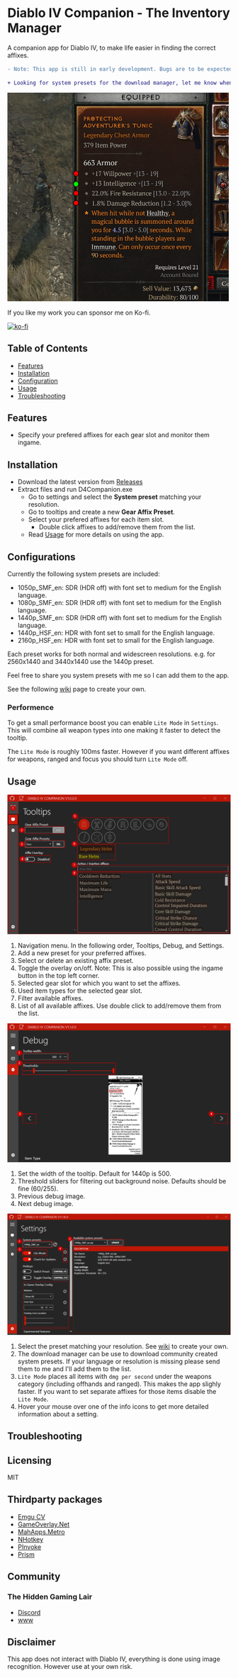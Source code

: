 # Diablo IV Companion - The Inventory Manager 

A companion app for Diablo IV, to make life easier in finding the correct affixes.

```diff
- Note: This app is still in early development. Bugs are to be expected. Suggestions and bug reports are welcome!
```
```diff
+ Looking for system presets for the download manager, let me know when you want to share them. All different languages and resolutions are welcome.
```

<img src="./readme/readme-001.png" width="500">

If you like my work you can sponsor me on Ko-fi.

[![ko-fi](https://ko-fi.com/img/githubbutton_sm.svg)](https://ko-fi.com/H2H1H5GCR)

## Table of Contents

- [Features](https://github.com/josdemmers/Diablo4Companion#features)
- [Installation](https://github.com/josdemmers/Diablo4Companion#installation)
- [Configuration](https://github.com/josdemmers/Diablo4Companion#configuration)
- [Usage](https://github.com/josdemmers/Diablo4Companion#Usage)
- [Troubleshooting](https://github.com/josdemmers/Diablo4Companion#Troubleshooting)

## Features

- Specify your prefered affixes for each gear slot and monitor them ingame.

## Installation

- Download the latest version from [Releases](https://github.com/josdemmers/Diablo4Companion/releases)
- Extract files and run D4Companion.exe
  - Go to settings and select the **System preset** matching your resolution.
  - Go to tooltips and create a new **Gear Affix Preset**.
  - Select your prefered affixes for each item slot.
    - Double click affixes to add/remove them from the list.
  - Read [Usage](https://github.com/josdemmers/Diablo4Companion#Usage) for more details on using the app.

## Configurations

Currently the following system presets are included:
- 1050p_SMF_en: SDR (HDR off) with font set to medium for the English language.
- 1080p_SMF_en: SDR (HDR off) with font set to medium for the English language.
- 1440p_SMF_en: SDR (HDR off) with font set to medium for the English language.
- 1440p_HSF_en: HDR with font set to small for the English language.
- 2160p_HSF_en: HDR with font set to small for the English language.

Each preset works for both normal and widescreen resolutions. e.g. for 2560x1440 and 3440x1440 use the 1440p preset.

Feel free to share you system presets with me so I can add them to the app.

See the following [wiki](https://github.com/josdemmers/Diablo4Companion/wiki/How-to-create-a-new-System-Preset) page to create your own.

### Performence

To get a small performance boost you can enable `Lite Mode` in `Settings`. This will combine all weapon types into one making it faster to detect the tooltip.

The `Lite Mode` is roughly 100ms faster. However if you want different affixes for weapons, ranged and focus you should turn `Lite Mode` off.

## Usage

![Usage-1](./readme/readme-usage-001.png)

1. Navigation menu. In the following order, Tooltips, Debug, and Settings.
2. Add a new preset for your preferred affixes.
3. Select or delete an existing affix preset.
4. Toggle the overlay on/off. Note: This is also possible using the ingame button in the top left corner.
5. Selected gear slot for which you want to set the affixes.
6. Used item types for the selected gear slot.
7. Filter available affixes.
8. List of all available affixes. Use double click to add/remove them from the list.

![Usage-2](./readme/readme-usage-002.png)

1. Set the width of the tooltip. Default for 1440p is 500.
2. Threshold sliders for filtering out background noise. Defaults should be fine (60/255).
3. Previous debug image.
4. Next debug image.

![Usage-3](./readme/readme-usage-003.png)

1. Select the preset matching your resolution. See [wiki](https://github.com/josdemmers/Diablo4Companion/wiki/How-to-create-a-new-System-Preset) to create your own.
2. The download manager can be use to download community created system presets. If your language or resolution is missing please send them to me and I'll add them to the list.
3. `Lite Mode` places all items with `dmg per second` under the weapons category (including offhands and ranged). This makes the app slighly faster. If you want to set separate affixes for those items disable the `Lite Mode`.
4. Hover your mouse over one of the info icons to get more detailed information about a setting.

## Troubleshooting

## Licensing

MIT

## Thirdparty packages

- [Emgu CV](https://www.emgu.com/wiki/index.php/Main_Page)
- [GameOverlay.Net](https://github.com/michel-pi/GameOverlay.Net)
- [MahApps.Metro](https://github.com/MahApps/MahApps.Metro)
- [NHotkey](https://github.com/thomaslevesque/NHotkey)
- [PInvoke](https://github.com/dotnet/pinvoke)
- [Prism](https://github.com/PrismLibrary/Prism)

## Community

### The Hidden Gaming Lair

- [Discord](https://discord.gg/NTZu8Px)
- [www](https://www.th.gl/)

## Disclaimer

This app does not interact with Diablo IV, everything is done using image recognition. However use at your own risk.
